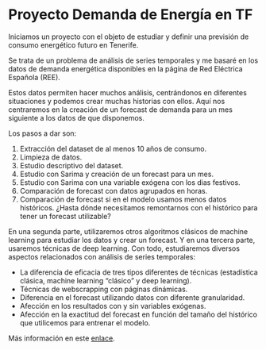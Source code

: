 # Proyecto Demanda de Energía en TF

Iniciamos un proyecto con el objeto de estudiar y definir una previsión de consumo energético futuro en Tenerife.

Se trata de un problema de análisis de series temporales y me basaré en los datos de demanda energética disponibles en la página de Red Eléctrica Española (REE). 

Estos datos permiten hacer muchos análisis, centrándonos en diferentes situaciones y podemos crear muchas historias con ellos. Aquí nos centraremos en la creación de un forecast de demanda para un mes siguiente a los datos de que disponemos.

Los pasos a dar son:

1. Extracción del dataset de al menos 10 años de consumo. 
2. Limpieza de datos.
3. Estudio descriptivo del dataset.
4. Estudio con Sarima y creación de un forecast para un mes.
5. Estudio con Sarima con una variable exógena con los dias festivos.
6. Comparación de forecast con datos agrupados en horas.
7. Comparación de forecast si en el modelo usamos menos datos históricos. ¿Hasta dónde necesitamos remontarnos con el histórico para tener un forecast utilizable?

En una segunda parte, utilizaremos otros algoritmos clásicos de machine learning para estudiar los datos y crear un forecast. Y en una tercera parte, usaremos técnicas de deep learning. Con todo, estudiaremos diversos aspectos relacionados con análisis de series temporales:

- La diferencia de eficacia de tres tipos diferentes de técnicas (estadística clásica, machine learning “clásico” y deep learning).
- Técnicas de webscrapping con páginas dinámicas.
- Diferencia en el forecast utilizando datos con diferente granularidad.
- Afección en los resultados con y sin variables exógenas.
- Afección en la exactitud del forecast en función del tamaño del histórico que utilicemos para entrenar el modelo.

Más información en este [enlace](https://lily-quart-224.notion.site/Proyecto-Demanda-de-Energ-a-en-TF-a0730fbc9a794a50803a636d26e8d638).
